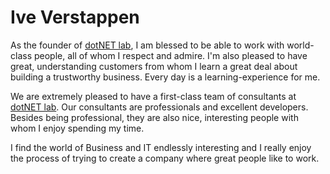 # Ive Verstappen
As the founder of [dotNET lab](https://www.dotnetlab.eu/), I am blessed to be able to work with world-class people, all of whom I respect and admire. I'm also pleased to have great, understanding customers from whom I learn a great deal about building a trustworthy business. Every day is a learning-experience for me.

We are extremely pleased to have a first-class team of consultants at [dotNET lab](https://www.dotnetlab.eu/). Our consultants are professionals and excellent developers. Besides being professional, they are also nice, interesting people with whom I enjoy spending my time. 

I find the world of Business and IT endlessly interesting and I really enjoy the process of trying to create a company where great people like to work.